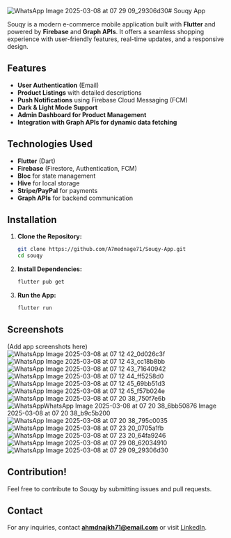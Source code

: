 ![WhatsApp Image 2025-03-08 at 07 29 09_29306d30](https://github.com/user-attachments/assets/3c03df8e-68dd-4107-9d5d-f536c948a849)# Souqy App

Souqy is a modern e-commerce mobile application built with **Flutter** and powered by **Firebase** and **Graph APIs**. It offers a seamless shopping experience with user-friendly features, real-time updates, and a responsive design.

## Features

- **User Authentication** (Email)
- **Product Listings** with detailed descriptions
- **Push Notifications** using Firebase Cloud Messaging (FCM)
- **Dark & Light Mode Support**
- **Admin Dashboard for Product Management**
- **Integration with Graph APIs for dynamic data fetching**

## Technologies Used

- **Flutter** (Dart)
- **Firebase** (Firestore, Authentication, FCM)
- **Bloc** for state management
- **Hive** for local storage
- **Stripe/PayPal** for payments
- **Graph APIs** for backend communication

## Installation

1. **Clone the Repository:**
   ```sh
   git clone https://github.com/A7mednage71/Souqy-App.git
   cd souqy
   ```

2. **Install Dependencies:**
   ```sh
   flutter pub get
   ```

3. **Run the App:**
   ```sh
   flutter run
   ```

## Screenshots
(Add app screenshots here)
![WhatsApp Image 2025-03-08 at 07 12 42_0d026c3f](https://github.com/user-attachments/assets/75518986-7155-498a-9820-584e00d606ff)
![WhatsApp Image 2025-03-08 at 07 12 43_cc18b8bb](https://github.com/user-attachments/assets/934281c7-1f23-4909-98f2-2541e3dc25e4)
![WhatsApp Image 2025-03-08 at 07 12 43_71640942](https://github.com/user-attachments/assets/1be407b6-ccba-44bb-bad5-fce09eaf6007)
![WhatsApp Image 2025-03-08 at 07 12 44_ff5258d0](https://github.com/user-attachments/assets/d4d781f5-ec8c-4cb8-840a-9e13b15685d6)
![WhatsApp Image 2025-03-08 at 07 12 45_69bb51d3](https://github.com/user-attachments/assets/10071fdb-868d-46cf-8b0c-d6a010cca723)
![WhatsApp Image 2025-03-08 at 07 12 45_f57b024e](https://github.com/user-attachments/assets/14184f0c-f9cc-477c-8c35-e68a519ce4c6)
![WhatsApp Image 2025-03-08 at 07 20 38_750f7e6b](https://github.com/user-attachments/assets/a5efec26-c466-4245-8fd8-60672bc4702a)
![WhatsApp![WhatsApp Image 2025-03-08 at 07 20 38_6bb50876](https://github.com/user-attachments/assets/12eabf1f-3fc6-47af-b9a4-d8c4a0b02b8d)
Image 2025-03-08 at 07 20 38_b9c5b200](https://github.com/user-attachments/assets/4a4ed9d9-2786-4fb2-a75e-3387a04c5f89)
![WhatsApp Image 2025-03-08 at 07 20 38_795c0035](https://github.com/user-attachments/assets/f155850e-02d9-4de1-9fce-e28c2d36ad29)
![WhatsApp Image 2025-03-08 at 07 23 20_0705a1fb](https://github.com/user-attachments/assets/c29f78db-c721-40f4-a11d-0293b52b05cc)
![WhatsApp Image 2025-03-08 at 07 23 20_64fa9246](https://github.com/user-attachments/assets/53d6491f-83d6-44db-a75e-fc9d9427faf3)
![WhatsApp Image 2025-03-08 at 07 29 08_62034910](https://github.com/user-attachments/assets/0c9755d6-04ae-4c80-acb1-11f827088b2e)
![WhatsApp Image 2025-03-08 at 07 29 09_29306d30](https://github.com/user-attachments/assets/ce415300-0e00-40c1-a806-80baa9c886cd)


## Contribution!
Feel free to contribute to Souqy by submitting issues and pull requests.


## Contact

For any inquiries, contact **ahmdnajkh71@email.com** or visit [LinkedIn](www.linkedin.com/in/ahmed-nageh-0b941a223).

